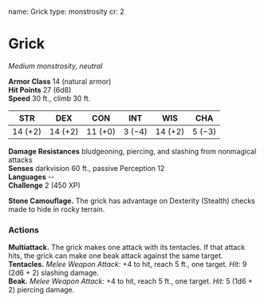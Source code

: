 name: Grick
type: monstrosity
cr: 2

# Grick 
_Medium monstrosity, neutral_

**Armor Class** 14 (natural armor)    
**Hit Points** 27 (6d8)    
**Speed** 30 ft., climb 30 ft. 

| STR     | DEX     | CON     | INT     | WIS     | CHA     |
|---------|---------|---------|---------|---------|---------|
| 14 (+2) | 14 (+2) | 11 (+0) | 3 (−4)  | 14 (+2) | 5 (−3)  |

**Damage Resistances** bludgeoning, piercing, and slashing from nonmagical attacks    
**Senses** darkvision 60 ft., passive Perception 12    
**Languages** --    
**Challenge** 2 (450 XP) 

**Stone Camouflage.** The grick has advantage on Dexterity (Stealth) checks made to hide in rocky terrain. 

### Actions 
**Multiattack.** The grick makes one attack with its tentacles. If that attack hits, the grick can make one beak attack against the same target.    
**Tentacles.** _Melee Weapon Attack:_ +4 to hit, reach 5 ft., one target. _Hit:_ 9 (2d6 + 2) slashing damage.    
**Beak.** _Melee Weapon Attack:_ +4 to hit, reach 5 ft., one target. _Hit:_ 5 (1d6 + 2) piercing damage.